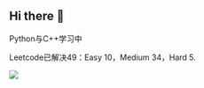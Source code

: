 ## Hi there 👋

Python与C++学习中

Leetcode已解决49：Easy 10，Medium 34，Hard 5.

![](https://stats.justsong.cn/api/bilibili/?id=22815790)
